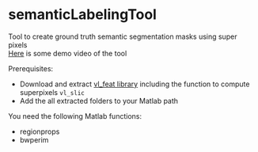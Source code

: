 # semanticLabelingTool
Tool to create ground truth semantic segmentation masks using super pixels  
[Here](https://youtu.be/oycY0ZMMszI) is some demo video of the tool

Prerequisites:  
 - Download and extract [vl_feat library](http://www.vlfeat.org/) including the function to compute superpixels `vl_slic`
 - Add the all extracted folders to your Matlab path

You need the following Matlab functions:
 - regionprops
 - bwperim
